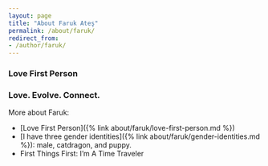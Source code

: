 ```yaml
---
layout: page
title: "About Faruk Ateş"
permalink: /about/faruk/
redirect_from:
- /author/faruk/
---
```


### Love First Person

### Love. Evolve. Connect.




More about Faruk:

* [Love First Person]({% link about/faruk/love-first-person.md %})
* [I have three gender identities]({% link about/faruk/gender-identities.md %}): male, catdragon, and puppy.
* First Things First: I’m A Time Traveler
